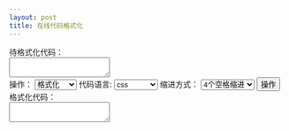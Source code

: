 ```yaml
---
layout: post
title: 在线代码格式化
---
```


<link rel="stylesheet" href="./basic.css" type="text/css" /> 
 <div class="wrapper"> 
    <div class="toolUsing clearfix"> 
        <div class="topBar"> 
         <div class="title">
          待格式化代码：
         </div> 
         <textarea id="code-befor"></textarea>
        </div> 
        <div class="operateTB form-inline">
            操作： 
            <select id="code-op">
                <option value="格式化" selected="selected">格式化</option>
                <option value="普通压缩">普通压缩</option>
                <option value="加密压缩">加密压缩</option>
            </select> 
            代码语言:
            <select id="code-lang">
                <option value="css" selected="selected">css</option>
                <option value="javascript">javascript</option>
                <option value="html">html</option>
            </select> 
            缩进方式： 
            <select id="code-tab">
                <option value="1">Tab符缩进</option>
                <option value="4" selected="selected">4个空格缩进</option>
            </select> 
            <input class="btn btn-small btn-primary" type="button" onclick="doSomething()" value="操作">
        </div> 
        <div class="bottomBar"> 
            <div class="title">
                格式化代码：
            </div> 
            <div class="resizable-textarea">
                <textarea id="code-after"></textarea>
            </div> 
        </div> 
    </div> 
</div> 
<script type="text/javascript" src="./jsbeautify.js"></script> 
<script type="text/javascript" src="./cssbeautify.js"></script> 
<script type="text/javascript" src="./htmlformat.js"></script>
<script type="text/javascript" src="./base.js"></script>